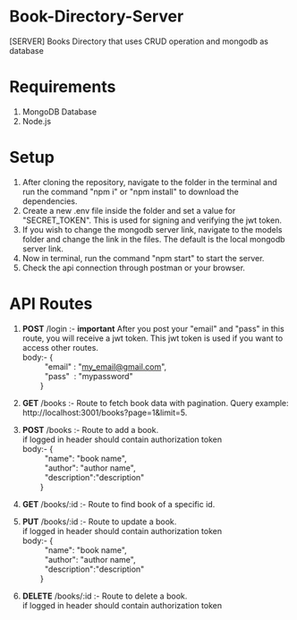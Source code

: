 # Book-Directory-Server
[SERVER] Books Directory that uses CRUD operation and mongodb as database

# Requirements
1. MongoDB Database
2. Node.js

# Setup
1. After cloning the repository, navigate to the folder in the terminal and run the command "npm i" or "npm install" to download the dependencies.
2. Create a new .env file inside the folder and set a value for "SECRET_TOKEN". This is used for signing and verifying the jwt token.
3. If you wish to change the mongodb server link, navigate  to the models folder and change the link in the files. The default is the local mongodb server link.
4. Now in terminal, run the command "npm start" to start the server.
5. Check the api connection through postman or your browser.

# API Routes
1. **POST** /login :- **important** After you post your "email" and "pass" in this route, you will receive a jwt token. This jwt token is used if you want to access other routes.<br>
body:- {<br>
&nbsp;&nbsp;&nbsp;&nbsp;&nbsp;&nbsp;&nbsp;&nbsp;&nbsp;&nbsp;"email" : "my_email@gmail.com",<br>
&nbsp;&nbsp;&nbsp;&nbsp;&nbsp;&nbsp;&nbsp;&nbsp;&nbsp;&nbsp;"pass"&nbsp;&nbsp;: "mypassword"<br>
&nbsp;&nbsp;&nbsp;&nbsp;&nbsp;&nbsp;&nbsp;&nbsp;}

3. **GET** /books :- Route to fetch book data with pagination. Query example: http://localhost:3001/books?page=1&limit=5.
4. **POST** /books :- Route to add a book.<br>
if logged in header should contain authorization token<br>
body:- {<br>
&nbsp;&nbsp;&nbsp;&nbsp;&nbsp;&nbsp;&nbsp;&nbsp;&nbsp;&nbsp;"name": "book name",<br>
&nbsp;&nbsp;&nbsp;&nbsp;&nbsp;&nbsp;&nbsp;&nbsp;&nbsp;&nbsp;"author": "author name",<br>
&nbsp;&nbsp;&nbsp;&nbsp;&nbsp;&nbsp;&nbsp;&nbsp;&nbsp;&nbsp;"description":"description"<br>
&nbsp;&nbsp;&nbsp;&nbsp;&nbsp;&nbsp;&nbsp;&nbsp;}

6. **GET** /books/:id :- Route to find book of a specific id.
7. **PUT** /books/:id :- Route to update a book.<br>
if logged in header should contain authorization token<br>
body:- {<br>
&nbsp;&nbsp;&nbsp;&nbsp;&nbsp;&nbsp;&nbsp;&nbsp;&nbsp;&nbsp;"name": "book name",<br>
&nbsp;&nbsp;&nbsp;&nbsp;&nbsp;&nbsp;&nbsp;&nbsp;&nbsp;&nbsp;"author": "author name",<br>
&nbsp;&nbsp;&nbsp;&nbsp;&nbsp;&nbsp;&nbsp;&nbsp;&nbsp;&nbsp;"description":"description"<br>
&nbsp;&nbsp;&nbsp;&nbsp;&nbsp;&nbsp;&nbsp;&nbsp;}<br>
8. **DELETE** /books/:id :- Route to delete a book.<br>
if logged in header should contain authorization token

